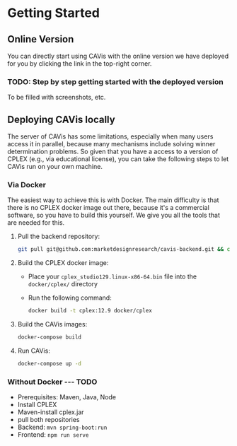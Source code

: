 # Getting Started

## Online Version

You can directly start using CAVis with the online version we have deployed for you by clicking the link in the top-right corner.

### TODO: Step by step getting started with the deployed version

To be filled with screenshots, etc.

## Deploying CAVis locally

The server of CAVis has some limitations, especially when many users access it in parallel, because many mechanisms include solving winner determination problems.
So given that you have a access to a version of CPLEX (e.g., via educational license), you can take the following steps to let CAVis run on your own machine.

### Via Docker

The easiest way to achieve this is with Docker. The main difficulty is that there is no CPLEX docker image out there, because it's a commercial software, so you have to build this yourself. We give you all the tools that are needed for this.

1. Pull the backend repository:

   ```bash
   git pull git@github.com:marketdesignresearch/cavis-backend.git && cd cavis-backend
   ```

2. Build the CPLEX docker image:

   - Place your `cplex_studio129.linux-x86-64.bin` file into the `docker/cplex/` directory
   - Run the following command:

     ```bash
     docker build -t cplex:12.9 docker/cplex
     ```

3. Build the CAVis images:

   ```bash
   docker-compose build
   ```

4. Run CAVis:

   ```bash
   docker-compose up -d
   ```

### Without Docker --- TODO

- Prerequisites: Maven, Java, Node
- Install CPLEX
- Maven-install cplex.jar
- pull both repositories
- Backend: `mvn spring-boot:run`
- Frontend: `npm run serve`
